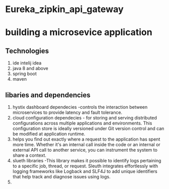 # Eureka_zipkin_api_gateway

# building a microsevice application 
## Technologies 
1. ide intelij idea 
2. java 8 and above
3. spring boot
4. maven
## libaries and dependencies
1. hystix dashboard dependecies -controls the interaction between microservices to provide latency and fault tolerance. 
2. cloud configuration dependecies -  for storing and serving distributed configurations across multiple applications and environments.
    This configuration store is ideally versioned under Git version control and can be modified at application runtime.
3. helps you find out exactly where a request to the application has spent more time. Whether it's an internal call inside the code or an internal or external API call to another service, you can instrument the system to share a context.
4. slueth libraries -This library makes it possible to identify logs pertaining to a specific job, thread, or request. Sleuth integrates effortlessly with logging frameworks like Logback and SLF4J to add unique identifiers that help track and diagnose issues using logs.
5. 

